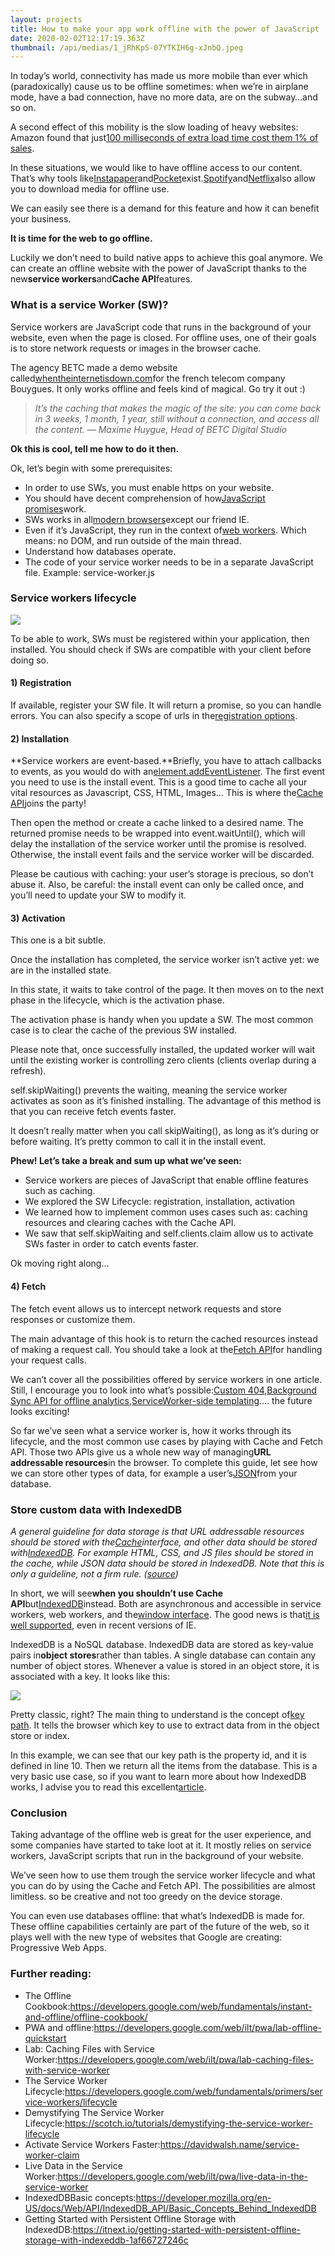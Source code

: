 ```yaml
---
layout: projects
title: How to make your app work offline with the power of JavaScript
date: 2020-02-02T12:17:19.363Z
thumbnail: /api/medias/1_jRhKpS-07YTKIH6g-xJnbQ.jpeg
---
```



In today’s world, connectivity has made us more mobile than ever which (paradoxically) cause us to be offline sometimes: when we’re in airplane mode, have a bad connection, have no more data, are on the subway…and so on.

A second effect of this mobility is the slow loading of heavy websites: Amazon found that just[100 milliseconds of extra load time cost them 1% of sales](https://www.forbes.com/sites/steveolenski/2016/11/10/why-brands-are-fighting-over-milliseconds/).

In these situations, we would like to have offline access to our content. That’s why tools like[Instapaper](https://www.instapaper.com/)and[Pocket](https://getpocket.com/)exist.[Spotify](https://support.spotify.com/us/listen_everywhere/on_phone_tablet_desktop/listen-offline/)and[Netflix](https://techcrunch.com/2016/11/30/netflix-adds-offline-viewing-for-smartphones-and-tablets/)also allow you to download media for offline use.

We can easily see there is a demand for this feature and how it can benefit your business.

**It is time for the web to go offline.**

Luckily we don’t need to build native apps to achieve this goal anymore. We can create an offline website with the power of JavaScript thanks to the new**service workers**and**Cache API**features.

### What is a service Worker (SW)?

Service workers are JavaScript code that runs in the background of your website, even when the page is closed. For offline uses, one of their goals is to store network requests or images in the browser cache.

The agency BETC made a demo website called[whentheinternetisdown.com](https://whentheinternetisdown.com/)for the french telecom company Bouygues. It only works offline and feels kind of magical. Go try it out :)

> *It’s the caching that makes the magic of the site: you can come back in 3 weeks, 1 month, 1 year, still without a connection, and access all the content. — Maxime Huygue, Head of BETC Digital Studio*

**Ok this is cool, tell me how to do it then.**

Ok, let’s begin with some prerequisites:

* In order to use SWs, you must enable https on your website.
* You should have decent comprehension of how[JavaScript promises](https://scotch.io/tutorials/javascript-promises-for-dummies)work.
* SWs works in all[modern browsers](https://caniuse.com/#feat=serviceworkers)except our friend IE.
* Even if it’s JavaScript, they run in the context of[web workers](https://developer.mozilla.org/en-US/docs/Web/API/Web_Workers_API). Which means: no DOM, and run outside of the main thread.
* Understand how databases operate.
* The code of your service worker needs to be in a separate JavaScript file. Example: service-worker.js

### Service workers lifecycle

![](https://cdn-media-1.freecodecamp.org/images/0*kwQX495DA0fAv3QZ.png)

To be able to work, SWs must be registered within your application, then installed. You should check if SWs are compatible with your client before doing so.

#### **1) Registration**

If available, register your SW file. It will return a promise, so you can handle errors. You can also specify a scope of urls in the[registration options](https://developer.mozilla.org/en-US/docs/Web/API/ServiceWorkerContainer/register).

#### **2) Installation**

**Service workers are event-based.**Briefly, you have to attach callbacks to events, as you would do with an[element.addEventListener](https://developer.mozilla.org/fr/docs/Web/API/EventTarget/addEventListener). The first event you need to use is the install event. This is a good time to cache all your vital resources as Javascript, CSS, HTML, Images… This is where the[Cache API](https://developer.mozilla.org/fr/docs/Web/API/Cache)joins the party!

Then open the method or create a cache linked to a desired name. The returned promise needs to be wrapped into event.waitUntil(), which will delay the installation of the service worker until the promise is resolved. Otherwise, the install event fails and the service worker will be discarded.

Please be cautious with caching: your user’s storage is precious, so don’t abuse it. Also, be careful: the install event can only be called once, and you’ll need to update your SW to modify it.

#### **3) Activation**

This one is a bit subtle.

Once the installation has completed, the service worker isn’t active yet: we are in the installed state.

In this state, it waits to take control of the page. It then moves on to the next phase in the lifecycle, which is the activation phase.

The activation phase is handy when you update a SW. The most common case is to clear the cache of the previous SW installed.

Please note that, once successfully installed, the updated worker will wait until the existing worker is controlling zero clients (clients overlap during a refresh).

self.skipWaiting() prevents the waiting, meaning the service worker activates as soon as it’s finished installing. The advantage of this method is that you can receive fetch events faster.

It doesn’t really matter when you call skipWaiting(), as long as it’s during or before waiting. It’s pretty common to call it in the install event.

**Phew! Let’s take a break and sum up what we’ve seen:**

* Service workers are pieces of JavaScript that enable offline features such as caching.
* We explored the SW Lifecycle: registration, installation, activation
* We learned how to implement common uses cases such as: caching resources and clearing caches with the Cache API.
* We saw that self.skipWaiting and self.clients.claim allow us to activate SWs faster in order to catch events faster.

Ok moving right along…

#### **4) Fetch**

The fetch event allows us to intercept network requests and store responses or customize them.

The main advantage of this hook is to return the cached resources instead of making a request call. You should take a look at the[Fetch API](https://developer.mozilla.org/en-US/docs/Web/API/Fetch_API/Using_Fetch)for handling your request calls.

We can’t cover all the possibilities offered by service workers in one article. Still, I encourage you to look into what’s possible:[Custom 404](https://gohugohq.com/howto/go-offline-with-service-worker/),[Background Sync API for offline analytics](https://developers.google.com/web/updates/2016/07/offline-google-analytics),[ServiceWorker-side templating](https://developers.google.com/web/fundamentals/instant-and-offline/offline-cookbook/#serviceworker-side-templating)…. the future looks exciting!

So far we’ve seen what a service worker is, how it works through its lifecycle, and the most common use cases by playing with Cache and Fetch API. Those two APIs give us a whole new way of managing**URL addressable resources**in the browser. To complete this guide, let see how we can store other types of data, for example a user’s[JSON](https://en.wikipedia.org/wiki/JSON)from your database.

### Store custom data with IndexedDB

*A general guideline for data storage is that URL addressable resources should be stored with the[Cache](https://developer.mozilla.org/en-US/docs/Web/API/Cache)interface, and other data should be stored with[IndexedDB](https://developer.mozilla.org/en-US/docs/Web/API/IndexedDB_API). For example HTML, CSS, and JS files should be stored in the cache, while JSON data should be stored in IndexedDB. Note that this is only a guideline, not a firm rule. ([source](https://developers.google.com/web/ilt/pwa/live-data-in-the-service-worker))*

In short, we will see**when you shouldn’t use Cache API**but[IndexedDB](https://developer.mozilla.org/en-US/docs/Web/API/IndexedDB_API/Using_IndexedDB)instead. Both are asynchronous and accessible in service workers, web workers, and the[window interface](https://developer.mozilla.org/fr/docs/Web/API/Window). The good news is that[it is well supported](https://caniuse.com/#feat=indexeddb), even in recent versions of IE.

IndexedDB is a NoSQL database. IndexedDB data are stored as key-value pairs in**object stores**rather than tables. A single database can contain any number of object stores. Whenever a value is stored in an object store, it is associated with a key. It looks like this:

![](https://cdn-media-1.freecodecamp.org/images/1*6ES2yg8KcJaEpi_nAv31yA.png)

Pretty classic, right? The main thing to understand is the concept of[key path](https://developer.mozilla.org/en-US/docs/Web/API/IndexedDB_API/Basic_Concepts_Behind_IndexedDB#gloss_keypath). It tells the browser which key to use to extract data from in the object store or index.

In this example, we can see that our key path is the property id, and it is defined in line 10. Then we return all the items from the database. This is a very basic use case, so if you want to learn more about how IndexedDB works, I advise you to read this excellent[article](https://itnext.io/getting-started-with-persistent-offline-storage-with-indexeddb-1af66727246c).

### Conclusion

Taking advantage of the offline web is great for the user experience, and some companies have started to take loot at it. It mostly relies on service workers, JavaScript scripts that run in the background of your website.

We’ve seen how to use them trough the service worker lifecycle and what you can do by using the Cache and Fetch API. The possibilities are almost limitless. so be creative and not too greedy on the device storage.

You can even use databases offline: that what’s IndexedDB is made for. These offline capabilities certainly are part of the future of the web, so it plays well with the new type of websites that Google are creating: Progressive Web Apps.

### Further reading:

* The Offline Cookbook:<https://developers.google.com/web/fundamentals/instant-and-offline/offline-cookbook/>
* PWA and offline:<https://developers.google.com/web/ilt/pwa/lab-offline-quickstart>
* Lab: Caching Files with Service Worker:<https://developers.google.com/web/ilt/pwa/lab-caching-files-with-service-worker>
* The Service Worker Lifecycle:<https://developers.google.com/web/fundamentals/primers/service-workers/lifecycle>
* Demystifying The Service Worker Lifecycle:<https://scotch.io/tutorials/demystifying-the-service-worker-lifecycle>
* Activate Service Workers Faster:<https://davidwalsh.name/service-worker-claim>
* Live Data in the Service Worker:<https://developers.google.com/web/ilt/pwa/live-data-in-the-service-worker>
* IndexedDBBasic concepts:<https://developer.mozilla.org/en-US/docs/Web/API/IndexedDB_API/Basic_Concepts_Behind_IndexedDB>
* Getting Started with Persistent Offline Storage with IndexedDB:<https://itnext.io/getting-started-with-persistent-offline-storage-with-indexeddb-1af66727246c>
